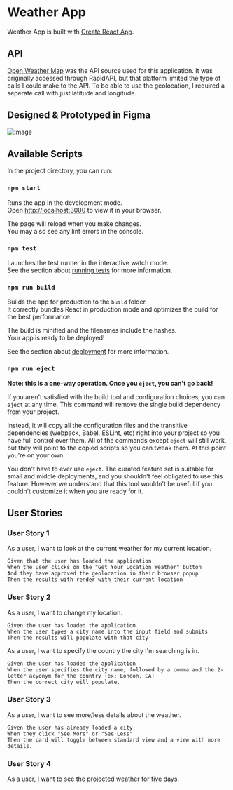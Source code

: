 # Weather App

Weather App is built with [Create React App](https://github.com/facebook/create-react-app).

## API
[Open Weather Map](https://openweathermap.org/current) was the API source used for this application. It was originally accessed through RapidAPI, but that platform limited the type of calls I could make to the API. To be able to use the geolocation, I required a seperate call with just latitude and longitude.

## Designed & Prototyped in Figma
![image](https://user-images.githubusercontent.com/71335643/148299203-918cbe9f-6c47-4dc8-b849-c5f8315e9c15.png)

## Available Scripts

In the project directory, you can run:

### `npm start`

Runs the app in the development mode.\
Open [http://localhost:3000](http://localhost:3000) to view it in your browser.

The page will reload when you make changes.\
You may also see any lint errors in the console.

### `npm test`

Launches the test runner in the interactive watch mode.\
See the section about [running tests](https://facebook.github.io/create-react-app/docs/running-tests) for more information.

### `npm run build`

Builds the app for production to the `build` folder.\
It correctly bundles React in production mode and optimizes the build for the best performance.

The build is minified and the filenames include the hashes.\
Your app is ready to be deployed!

See the section about [deployment](https://facebook.github.io/create-react-app/docs/deployment) for more information.

### `npm run eject`

**Note: this is a one-way operation. Once you `eject`, you can't go back!**

If you aren't satisfied with the build tool and configuration choices, you can `eject` at any time. This command will remove the single build dependency from your project.

Instead, it will copy all the configuration files and the transitive dependencies (webpack, Babel, ESLint, etc) right into your project so you have full control over them. All of the commands except `eject` will still work, but they will point to the copied scripts so you can tweak them. At this point you're on your own.

You don't have to ever use `eject`. The curated feature set is suitable for small and middle deployments, and you shouldn't feel obligated to use this feature. However we understand that this tool wouldn't be useful if you couldn't customize it when you are ready for it.

## User Stories

### User Story 1
As a user, I want to look at the current weather for my current location.

```
Given that the user has loaded the application
When the user clicks on the "Get Your Location Weather" button
And they have approved the geolocation in their browser popup
Then the results with render with their current location
```

### User Story 2
As a user, I want to change my location.
```
Given the user has loaded the application
When the user types a city name into the input field and submits
Then the results will populate with that city
```

As a user, I want to specify the country the city I'm searching is in.
```
Given the user has loaded the application
When the user specifies the city name, followed by a comma and the 2-letter acyonym for the country (ex; London, CA)
Then the correct city will populate.
```

### User Story 3
As a user, I want to see more/less details about the weather.
```
Given the user has already loaded a city
When they click "See More" or "See Less"
Then the card will toggle between standard view and a view with more details.
```

### User Story 4
As a user, I want to see the projected weather for five days.
 
